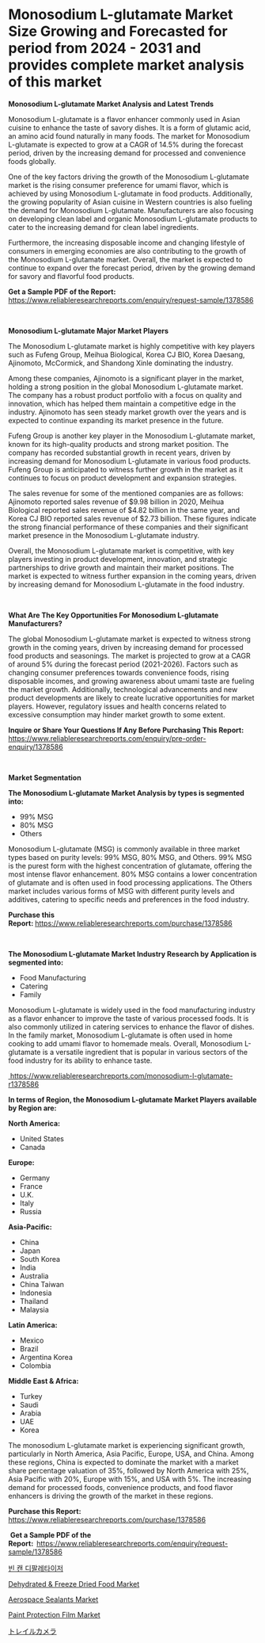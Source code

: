 <p><h1>Monosodium L-glutamate Market Size Growing and Forecasted for period from 2024 - 2031 and provides complete market analysis of this market</h1></p><p><strong>Monosodium L-glutamate Market Analysis and Latest Trends</strong></p>
<p><p>Monosodium L-glutamate is a flavor enhancer commonly used in Asian cuisine to enhance the taste of savory dishes. It is a form of glutamic acid, an amino acid found naturally in many foods. The market for Monosodium L-glutamate is expected to grow at a CAGR of 14.5% during the forecast period, driven by the increasing demand for processed and convenience foods globally.</p><p>One of the key factors driving the growth of the Monosodium L-glutamate market is the rising consumer preference for umami flavor, which is achieved by using Monosodium L-glutamate in food products. Additionally, the growing popularity of Asian cuisine in Western countries is also fueling the demand for Monosodium L-glutamate. Manufacturers are also focusing on developing clean label and organic Monosodium L-glutamate products to cater to the increasing demand for clean label ingredients.</p><p>Furthermore, the increasing disposable income and changing lifestyle of consumers in emerging economies are also contributing to the growth of the Monosodium L-glutamate market. Overall, the market is expected to continue to expand over the forecast period, driven by the growing demand for savory and flavorful food products.</p></p>
<p><strong>Get a Sample PDF of the Report:&nbsp;</strong> <a href="https://www.reliableresearchreports.com/enquiry/request-sample/1378586">https://www.reliableresearchreports.com/enquiry/request-sample/1378586</a></p>
<p>&nbsp;</p>
<p><strong>Monosodium L-glutamate Major Market Players</strong></p>
<p><p>The Monosodium L-glutamate market is highly competitive with key players such as Fufeng Group, Meihua Biological, Korea CJ BIO, Korea Daesang, Ajinomoto, McCormick, and Shandong Xinle dominating the industry. </p><p>Among these companies, Ajinomoto is a significant player in the market, holding a strong position in the global Monosodium L-glutamate market. The company has a robust product portfolio with a focus on quality and innovation, which has helped them maintain a competitive edge in the industry. Ajinomoto has seen steady market growth over the years and is expected to continue expanding its market presence in the future.</p><p>Fufeng Group is another key player in the Monosodium L-glutamate market, known for its high-quality products and strong market position. The company has recorded substantial growth in recent years, driven by increasing demand for Monosodium L-glutamate in various food products. Fufeng Group is anticipated to witness further growth in the market as it continues to focus on product development and expansion strategies.</p><p>The sales revenue for some of the mentioned companies are as follows: Ajinomoto reported sales revenue of $9.98 billion in 2020, Meihua Biological reported sales revenue of $4.82 billion in the same year, and Korea CJ BIO reported sales revenue of $2.73 billion. These figures indicate the strong financial performance of these companies and their significant market presence in the Monosodium L-glutamate industry.</p><p>Overall, the Monosodium L-glutamate market is competitive, with key players investing in product development, innovation, and strategic partnerships to drive growth and maintain their market positions. The market is expected to witness further expansion in the coming years, driven by increasing demand for Monosodium L-glutamate in the food industry.</p></p>
<p>&nbsp;</p>
<p><strong>What Are The Key Opportunities For Monosodium L-glutamate Manufacturers?</strong></p>
<p><p>The global Monosodium L-glutamate market is expected to witness strong growth in the coming years, driven by increasing demand for processed food products and seasonings. The market is projected to grow at a CAGR of around 5% during the forecast period (2021-2026). Factors such as changing consumer preferences towards convenience foods, rising disposable incomes, and growing awareness about umami taste are fueling the market growth. Additionally, technological advancements and new product developments are likely to create lucrative opportunities for market players. However, regulatory issues and health concerns related to excessive consumption may hinder market growth to some extent.</p></p>
<p><strong>Inquire or Share Your Questions If Any Before Purchasing This Report:</strong> <a href="https://www.reliableresearchreports.com/enquiry/pre-order-enquiry/1378586">https://www.reliableresearchreports.com/enquiry/pre-order-enquiry/1378586</a></p>
<p>&nbsp;</p>
<p><strong>Market Segmentation</strong></p>
<p><strong>The Monosodium L-glutamate Market Analysis by types is segmented into:</strong></p>
<p><ul><li>99% MSG</li><li>80% MSG</li><li>Others</li></ul></p>
<p><p>Monosodium L-glutamate (MSG) is commonly available in three market types based on purity levels: 99% MSG, 80% MSG, and Others. 99% MSG is the purest form with the highest concentration of glutamate, offering the most intense flavor enhancement. 80% MSG contains a lower concentration of glutamate and is often used in food processing applications. The Others market includes various forms of MSG with different purity levels and additives, catering to specific needs and preferences in the food industry.</p></p>
<p><strong>Purchase this Report:&nbsp;</strong><a href="https://www.reliableresearchreports.com/purchase/1378586">https://www.reliableresearchreports.com/purchase/1378586</a></p>
<p>&nbsp;</p>
<p><strong>The Monosodium L-glutamate Market Industry Research by Application is segmented into:</strong></p>
<p><ul><li>Food Manufacturing</li><li>Catering</li><li>Family</li></ul></p>
<p><p>Monosodium L-glutamate is widely used in the food manufacturing industry as a flavor enhancer to improve the taste of various processed foods. It is also commonly utilized in catering services to enhance the flavor of dishes. In the family market, Monosodium L-glutamate is often used in home cooking to add umami flavor to homemade meals. Overall, Monosodium L-glutamate is a versatile ingredient that is popular in various sectors of the food industry for its ability to enhance taste.</p></p>
<p><a href="https://www.reliableresearchreports.com/monosodium-l-glutamate-r1378586">&nbsp;https://www.reliableresearchreports.com/monosodium-l-glutamate-r1378586</a></p>
<p><strong>In terms of Region, the Monosodium L-glutamate Market Players available by Region are:</strong></p>
<p>
    <p> <strong> North America: </strong>
        <ul>
            <li>United States</li>
            <li>Canada</li>
        </ul>
        </p> 
    <p> <strong> Europe: </strong>
        <ul>
            <li>Germany</li>
            <li>France</li>
            <li>U.K.</li>
            <li>Italy</li>
            <li>Russia</li>
        </ul>
        </p> 
    <p> <strong> Asia-Pacific: </strong>
        <ul>
            <li>China</li>
            <li>Japan</li>
            <li>South Korea</li>
            <li>India</li>
            <li>Australia</li>
            <li>China Taiwan</li>
            <li>Indonesia</li>
            <li>Thailand</li>
            <li>Malaysia</li>
        </ul>
        </p> 
    <p> <strong> Latin America: </strong>
        <ul>
            <li>Mexico</li>
            <li>Brazil</li>
            <li>Argentina Korea</li>
            <li>Colombia</li>
        </ul>
        </p> 
    <p> <strong> Middle East & Africa: </strong>
        <ul>
            <li>Turkey</li>
            <li>Saudi</li>
            <li>Arabia</li>
            <li>UAE</li>
            <li>Korea</li>
        </ul>
    </p>
    </p>
<p><p>The monosodium L-glutamate market is experiencing significant growth, particularly in North America, Asia Pacific, Europe, USA, and China. Among these regions, China is expected to dominate the market with a market share percentage valuation of 35%, followed by North America with 25%, Asia Pacific with 20%, Europe with 15%, and USA with 5%. The increasing demand for processed foods, convenience products, and food flavor enhancers is driving the growth of the market in these regions.</p></p>
<p><strong>Purchase this Report: </strong><a href="https://www.reliableresearchreports.com/purchase/1378586">https://www.reliableresearchreports.com/purchase/1378586</a></p>
<p>&nbsp;<strong>Get a Sample PDF of the Report:&nbsp;&nbsp;</strong><a href="https://www.reliableresearchreports.com/enquiry/request-sample/1378586">https://www.reliableresearchreports.com/enquiry/request-sample/1378586</a></p>
<p><strong></strong></p>
<p><p><a href="https://medium.com/@maksymilianbaran1901/%EB%B9%88-%EC%BA%94-%EB%94%94%ED%8C%94%EB%A0%88%ED%83%80%EC%9D%B4%EC%A0%80-%EC%8B%9C%EC%9E%A5-%EC%9C%A0%ED%98%95-%EC%9D%91%EC%9A%A9-%EB%B6%84%EC%95%BC-%EB%B0%8F-%EC%A7%80%EB%A6%AC%EC%A0%81%EC%9D%B8-%EC%B8%A1%EB%A9%B4%EC%97%90%EC%84%9C%EC%9D%98-%ED%8F%AC%EA%B4%84%EC%A0%81-%ED%8F%89%EA%B0%80-c5c9ef6f00dd">빈 캔 디팔레타이저</a></p><p><a href="https://github.com/okotobwrhuteie/Market-Research-Report-List-1/blob/main/dehydrated-freeze-dried-food-market.md">Dehydrated & Freeze Dried Food Market</a></p><p><a href="https://issuu.com/reportprime-2/docs/aerospace-sealants-market-size-2030.pptx">Aerospace Sealants Market</a></p><p><a href="https://issuu.com/reportprime-2/docs/paint-protection-film-market-size-2030.pptx">Paint Protection Film Market</a></p><p><a href="https://github.com/mathieurico66/Market-Research-Report-List-1/blob/main/331962919467.md">トレイルカメラ</a></p></p>